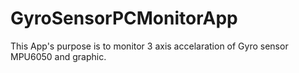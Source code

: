 # GyroSensorPCMonitorApp
This App's purpose is to monitor 3 axis accelaration of Gyro sensor MPU6050 and graphic.
